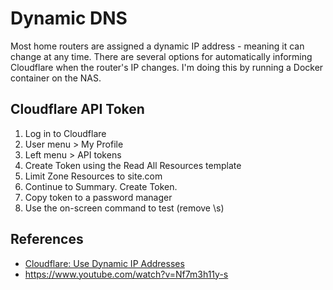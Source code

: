 # Dynamic DNS

Most home routers are assigned a dynamic IP address - meaning it can change at any time. There are several options for automatically informing Cloudflare when the router's IP changes. I'm doing this by running a Docker container on the NAS.

## Cloudflare API Token

1. Log in to Cloudflare
2. User menu > My Profile
3. Left menu > API tokens
4. Create Token using the Read All Resources template
5. Limit Zone Resources to site.com
6. Continue to Summary. Create Token.
7. Copy token to a password manager
8. Use the on-screen command to test (remove \s)




## References

* [Cloudflare: Use Dynamic IP Addresses](https://developers.cloudflare.com/dns/manage-dns-records/how-to/managing-dynamic-ip-addresses/)
* https://www.youtube.com/watch?v=Nf7m3h11y-s


